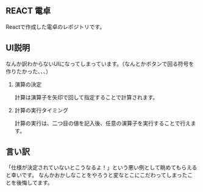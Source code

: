## REACT 電卓
Reactで作成した電卓のレポジトリです。

## UI説明
なんか訳わからないUIになってしまっています。（なんとかボタンで回る符号を作りたかった、、、）
1. 演算の決定
   
    計算は演算子を矢印で回して指定することで計算されます。
   
2. 計算の実行タイミング

   計算の実行は、二つ目の値を記入後、任意の演算子を実行することで行えます。

## 言い訳
「仕様が決定されていないとこうなるよ！」という悪い例として眺めてもらえると幸いです。
なんかおかしなことをやろうと変なとこにこだわってしまったことを後悔してます。
